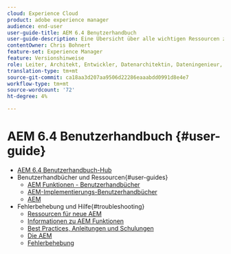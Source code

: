 ```yaml
---
cloud: Experience Cloud
product: adobe experience manager
audience: end-user
user-guide-title: AEM 6.4 Benutzerhandbuch
user-guide-description: Eine Übersicht über alle wichtigen Ressourcen zum Verständnis, Installieren, Verwalten und Verwenden von AEM 6.4.
contentOwner: Chris Bohnert
feature-set: Experience Manager
feature: Versionshinweise
role: Leiter, Architekt, Entwickler, Datenarchitektin, Dateningenieur, Administrator, Geschäftspraktiker
translation-type: tm+mt
source-git-commit: ca18aa3d207aa9506d22286eaaabdd0991d8e4e7
workflow-type: tm+mt
source-wordcount: '72'
ht-degree: 4%

---
```



# AEM 6.4 Benutzerhandbuch {#user-guide}

+ [AEM 6.4 Benutzerhandbuch-Hub](home.md)
+ Benutzerhandbücher und Ressourcen{#user-guides}
   + [AEM Funktionen - Benutzerhandbücher](capabilities.md)
   + [AEM-Implementierungs-Benutzerhandbücher](implementation.md)
   + [AEM](resources.md)
+ Fehlerbehebung und Hilfe{#troubleshooting}
   + [Ressourcen für neue AEM](new.md)
   + [Informationen zu AEM Funktionen](learn.md)
   + [Best Practices, Anleitungen und Schulungen](best-practice.md)
   + [Die AEM](community.md)
   + [Fehlerbehebung](troubleshooting.md)
